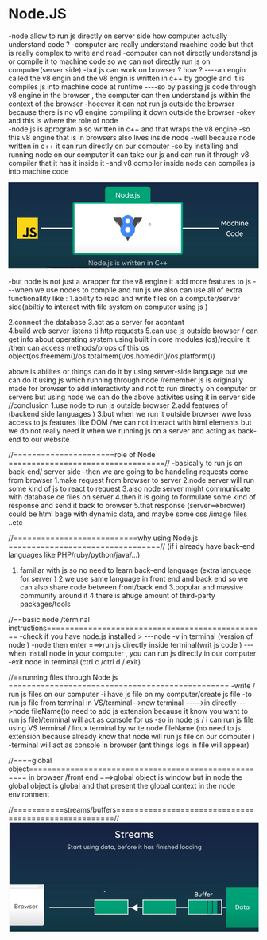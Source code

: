 # Node.JS

-node allow to run js directly on server side
how computer actually understand code ?
-computer are really understand machine code but that is really complex to write and read
-computer can not directly understand js or compile it to machine code so we can not directly run js on computer(server side)
-but js can work on browser ? how ?
----an engin called the v8 engin and the v8 engin is written in c++ by google and it is compiles js into machine code at runtime
----so by passing js code through v8 engine in the browser , the computer can then understand js within the context of the browser
-hoeever it can not run js outside the browser because there is no v8 engine compiling it down outside the browser
-okey and this is where the role of node  
-node js is aprogram also written in c++ and that wraps the v8 engine
-so this v8 engine that is in browsers also lives inside node
-well because node written in c++ it can run directly on our computer
-so by installing and running node on our computer it can take our js and can run it through v8 compiler that it has it inside it
-and v8 compiler inside node can compiles js into machine code

![img](img/node.png)

-but node is not just a wrapper for the v8 engine it add more features to js
---when we use nodes to compile and run js we also can use all of extra functionallity like :
1.ability to read and write files on a computer/server side(abiltiy to interact with file system on computer using js )

2.connect the database
3.act as a server for acontant  
4.build web server listens ti http requests
5.can use js outside browser / can get info about operating system using built in core modules (os)/require it /then can access methods/props of this os object(os.freemem()/os.totalmem()/os.homedir()/os.platform())

above is abilites or things can do it by using server-side language but we can do it using js which running through node /remember js is originally made for browser to add interactivity and not to run directly on computer or servers but using node we can do the above activites using it in server side
//conclusion
1.use node to run js outside browser
2.add features of (backend side languages )
3.but when we run it outside browser wwe loss access to js features like DOM /we can not interact with html elements but we do not really need it when we running js on a server and acting as back-end to our website

//======================role of Node ==================================//
-basically to run js on back-end/ server side
-then we are going to be handeling requests come from browser
1.make request from browser to server
2.node server will run some kind of js to react to request
3.also node server might communicate with database oe files on server
4.then it is going to formulate some kind of response and send it back to browser
5.that response (server==>brower) could be html bage with dynamic data, and maybe some css /image files ..etc

//===========================why using Node.js =================================//
(if i already have back-end languages like PHP/ruby/python/java/...)

1. familiar with js so no need to learn back-end language (extra language for server )
   2.we use same language in front end and back end so we can also share code between front/back end
   3.popular and massive community around it
   4.there is ahuge amount of third-party packages/tools

//==basic node /terminal instructions================================================
-check if you have node.js installed >
---node -v in terminal (version of node )
-node then enter ===>run js directly inside terminal(writ js code )
---when install node in your computer , you can run js directly in our computer
-exit node in terminal (ctrl c /ctrl d /.exit)

//==running files through Node js ================================================
-write / run js files on our computer
-i have js file on my computer/create js file
-to run js file from terminal in VS/terminal-->new terminal --->in directly--->node fileName(to need to add js extension because it know you want to run js file)/terminal will act as console for us
-so in node js / i can run js file using VS terminal / linux terminal by write node fileName (no need to js extension because already know that node will run js file on our computer )
-terminal will act as console in browser (ant things logs in file will appear)

//====global object=====================================================
in browser /front end ===>global object is window
but in node the global object is global and that present the global context in the node environment

//===========streams/buffers=====================================================//
![img](img/2.png)
